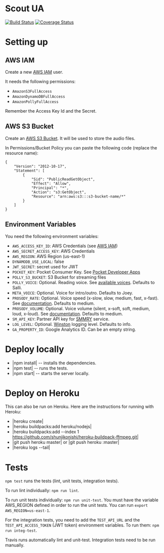 # Scout UA

[![Build Status](https://travis-ci.org/MozScout/scout-ua.svg?branch=master)](https://travis-ci.org/MozScout/scout-ua)
[![Coverage Status](https://coveralls.io/repos/github/MozScout/scout-ua/badge.svg?branch=master)](https://coveralls.io/github/MozScout/scout-ua?branch=master)

# Setting up

## AWS IAM

Create a new [AWS IAM](https://console.aws.amazon.com/iam/) user.

It needs the following permissions:

* `AmazonS3FullAccess`
* `AmazonDynamoDBFullAccess`
* `AmazonPollyFullAccess`

Remember the Access Key Id and the Secret.

## AWS S3 Bucket

Create an [AWS S3 Bucket](https://console.aws.amazon.com/s3/home?region=us-east-1). It will be used to store the audio files.

In Permissions/Bucket Policy you can paste the following code (replace the resource name):

```
{
    "Version": "2012-10-17",
    "Statement": [
        {
            "Sid": "PublicReadGetObject",
            "Effect": "Allow",
            "Principal": "*",
            "Action": "s3:GetObject",
            "Resource": "arn:aws:s3:::s3-bucket-name/*"
        }
    ]
}
```

## Environment Variables

You need the following environment variables:

* `AWS_ACCESS_KEY_ID`: AWS Credentials (see [AWS IAM](https://console.aws.amazon.com/iam/home?region=us-east-1#/home))
* `AWS_SECRET_ACCESS_KEY`: AWS Credentials
* `AWS_REGION`: AWS Region (us-east-1)
* `DYNAMODB_USE_LOCAL`: false
* `JWT_SECRET`: secret used for JWT
* `POCKET_KEY`: Pocket Consumer Key. See [Pocket Developer Apps](https://getpocket.com/developer/apps/)
* `POLLY_S3_BUCKET`: S3 Bucket for streaming files
* `POLLY_VOICE`: Optional. Reading voice. See [available voices](https://console.aws.amazon.com/polly/home/SynthesizeSpeech?region=us-east-1). Defaults to Salli.
* `META_VOICE`: Optional. Voice for intro/outro. Defaults to Joey.
* `PROSODY_RATE`: Optional. Voice speed (x-slow, slow, medium, fast, x-fast). See [documentation](https://docs.aws.amazon.com/polly/latest/dg/supported-ssml.html#prosody-tag). Defaults to medium.
* `PROSODY_VOLUME`: Optional. Voice volume (silent, x-soft, soft, medium, loud, x-loud). See [documentation](https://docs.aws.amazon.com/polly/latest/dg/supported-ssml.html#prosody-tag). Defaults to medium.
* `SM_API_KEY`: Partner API key for [SMMRY](https://smmry.com/partner) service.
* `LOG_LEVEL`: Optional. [Winston](https://github.com/winstonjs/winston) logging level. Defaults to info.
* `GA_PROPERTY_ID`: Google Analytics ID. Can be an empty string.

# Deploy locally

* |npm install| -- installs the dependencies.
* |npm test| -- runs the tests.
* |npm start| -- starts the server locally.

# Deploy on Heroku

This can also be run on Heroku. Here are the instructions for running with Heroku:

* |heroku create|
* |heroku buildpacks:add heroku/nodejs|
* |heroku buildpacks:add --index 1 https://github.com/shunjikonishi/heroku-buildpack-ffmpeg.git|
* |git push heroku master| or |git push heroku <your branch>:master|
* |heroku logs --tail|

# Tests

`npm test` runs the tests (lint, unit tests, integration tests).

To run lint individually: `npm run lint`.

To run unit tests individually: `npm run unit-test`.  You must have the variable AWS_REGION defined in order to run the unit tests.  You can run `export AWS_REGION=us-east-1`.

For the integration tests, you need to add the `TEST_API_URL` and the `TEST_API_ACCESS_TOKEN` (JWT token) environment variables. To run them: `npm run integ-test`.

Travis runs automatically lint and unit-test. Integration tests need to be run manually.
